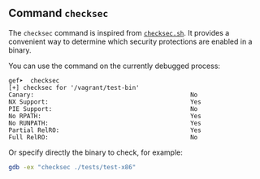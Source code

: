## Command `checksec` ##

The `checksec` command is inspired from [`checksec.sh`](https://www.trapkit.de/tools/checksec.html).
It provides a convenient way to determine which security protections are enabled in a binary.

You can use the command on the currently debugged process:

```
gef➤  checksec
[+] checksec for '/vagrant/test-bin'
Canary:                                           No
NX Support:                                       Yes
PIE Support:                                      No
No RPATH:                                         Yes
No RUNPATH:                                       Yes
Partial RelRO:                                    Yes
Full RelRO:                                       No
```

Or specify directly the binary to check, for example:

```bash
gdb -ex "checksec ./tests/test-x86"
```
